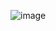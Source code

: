 
![image](https://github.com/ToanPham2000/Relay/assets/142808050/db45ed96-7d97-4f7a-a5a4-2a8d9d0ce524)
